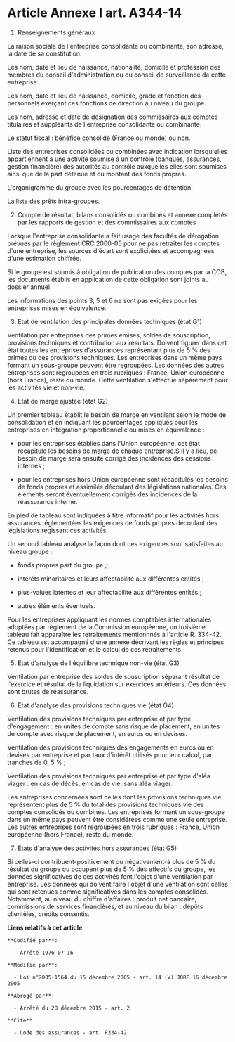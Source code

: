 # Article Annexe I art. A344-14

1. Renseignements généraux 

La raison sociale de l'entreprise consolidante ou combinante, son adresse, la date de sa constitution. 

Les nom, date et lieu de naissance, nationalité, domicile et profession des membres du conseil d'administration ou du conseil
de surveillance de cette entreprise. 

Les nom, date et lieu de naissance, domicile, grade et fonction des personnels exerçant ces fonctions de direction au niveau
du groupe. 

Les nom, adresse et date de désignation des commissaires aux comptes titulaires et suppléants de l'entreprise consolidante ou
combinante. 

Le statut fiscal : bénéfice consolidé (France ou monde) ou non. 

Liste des entreprises consolidées ou combinées avec indication lorsqu'elles appartiennent à une activité soumise à un
contrôle (banques, assurances, gestion financière) des autorités au contrôle auxquelles elles sont soumises ainsi que de la
part détenue et du montant des fonds propres.

L'organigramme du groupe avec les pourcentages de détention. 

La liste des prêts intra-groupes. 

2. Compte de résultat, bilans consolidés ou combinés et annexe complétés par les rapports de gestion et des commissaires aux
comptes 

Lorsque l'entreprise consolidante a fait usage des facultés de dérogation prévues par le règlement CRC 2000-05 pour ne pas
retraiter les comptes d'une entreprise, les sources d'écart sont explicitées et accompagnées d'une estimation chiffrée. 

Si le groupe est soumis à obligation de publication des comptes par la COB, les documents établis en application de cette
obligation sont joints au dossier annuel. 

Les informations des points 3, 5 et 6 ne sont pas exigées pour les entreprises mises en équivalence. 

3. Etat de ventilation des principales données techniques (état G1) 

Ventilation par entreprises des primes émises, soldes de souscription, provisions techniques et contribution aux résultats.
Doivent figurer dans cet état toutes les entreprises d'assurances représentant plus de 5 % des primes ou des provisions
techniques. Les entreprises dans un même pays formant un sous-groupe peuvent être regroupées. Les données des autres
entreprises sont regroupées en trois rubriques : France, Union européenne (hors France), reste du monde. Cette ventilation
s'effectue séparément pour les activités vie et non-vie. 

4. Etat de marge ajustée (état G2) 

Un premier tableau établit le besoin de marge en ventilant selon le mode de consolidation et en indiquant les pourcentages
appliqués pour les entreprises en intégration proportionnelle ou mises en équivalence :

- pour les entreprises établies dans l'Union européenne, cet état récapitule les besoins de marge de chaque entreprise.S'il y
a lieu, ce besoin de marge sera ensuite corrigé des incidences des cessions internes ;

- pour les entreprises hors Union européenne sont récapitulés les besoins de fonds propres et assimilés découlant des
législations nationales. Ces éléments seront éventuellement corrigés des incidences de la réassurance interne. 

En pied de tableau sont indiquées à titre informatif pour les activités hors assurances réglementées les exigences de fonds
propres découlant des législations régissant ces activités. 

Un second tableau analyse la façon dont ces exigences sont satisfaites au niveau groupe :

- fonds propres part du groupe ;

- intérêts minoritaires et leurs affectabilité aux différentes entités ;

- plus-values latentes et leur affectabilité aux différentes entités ;

- autres éléments éventuels. 

Pour les entreprises appliquant les normes comptables internationales adoptées par règlement de la Commission européenne, un
troisième tableau fait apparaître les retraitements mentionnnés à l'article R. 334-42. Ce tableau est accompagné d'une annexe
décrivant les règles et principes retenus pour l'identification et le calcul de ces retraitements. 

5. Etat d'analyse de l'équilibre technique non-vie (état G3) 

Ventilation par entreprise des soldes de souscription séparant résultat de l'exercice et résultat de la liquidation sur
exercices antérieurs. Ces données sont brutes de réassurance. 

6. Etat d'analyse des provisions techniques vie (état G4) 

Ventilation des provisions techniques par entreprise et par type d'engagement : en unités de compte sans risque de placement,
en unités de compte avec risque de placement, en euros ou en devises. 

Ventilation des provisions techniques des engagements en euros ou en devises par entreprise et par taux d'intérêt utilisés
pour leur calcul, par tranches de 0, 5 % ; 

Ventilation des provisions techniques par entreprise et par type d'aléa viager : en cas de décès, en cas de vie, sans aléa
viager. 

Les entreprises concernées sont celles dont les provisions techniques vie représentent plus de 5 % du total des provisions
techniques vie des comptes consolidés ou combinés. Les entreprises formant un sous-groupe dans un même pays peuvent être
considérées comme une seule entreprise. Les autres entreprises sont regroupées en trois rubriques : France, Union européenne
(hors France), reste du monde. 

7. Etats d'analyse des activités hors assurances (état G5) 

Si celles-ci contribuent-positivement ou négativement-à plus de 5 % du résultat du groupe ou occupent plus de 5 % des
effectifs du groupe, les données significatives de ces activités font l'objet d'une ventilation par entreprise. Les données
qui doivent faire l'objet d'une ventilation sont celles qui sont retenues comme significatives dans les comptes consolidés.
Notamment, au niveau du chiffre d'affaires : produit net bancaire, commissions de services financières, et au niveau du
bilan : dépôts clientèles, crédits consentis.

**Liens relatifs à cet article**

	**Codifié par**:

	  - Arrêté 1976-07-16

	**Modifié par**:

	  - Loi n°2005-1564 du 15 décembre 2005 - art. 14 (V) JORF 16 décembre 2005

	**Abrogé par**:

	  - Arrêté du 28 décembre 2015 - art. 2

	**Cite**:

	  - Code des assurances - art. R334-42
